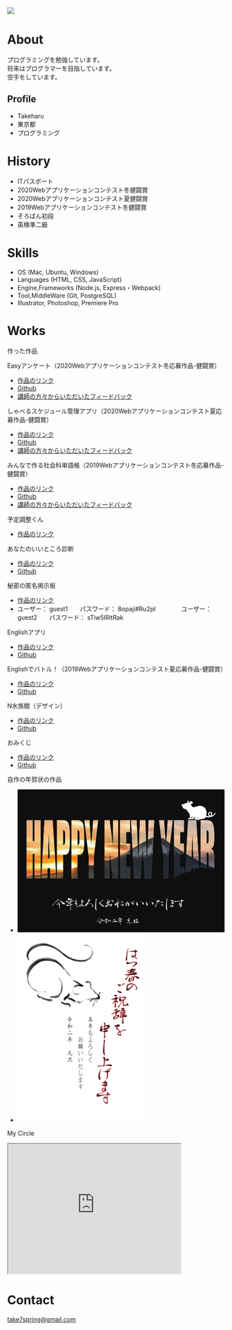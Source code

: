 <img src="DSC_0724.JPG" width="200">

# About
プログラミングを勉強しています。  
将来はプログラマーを目指しています。  
空手をしています。

## Profile
- Takeharu
- 東京都
- プログラミング

# History
 - ITパスポート
 - 2020Webアプリケーションコンテスト冬健闘賞
 - 2020Webアプリケーションコンテスト夏健闘賞
 - 2019Webアプリケーションコンテスト冬健闘賞
 - そろばん初段
 - 英検準二級

# Skills
- OS (Mac, Ubuntu, Windows)
- Languages (HTML, CSS, JavaScript)
- Engine,Frameworks (Node.js, Express・Webpack)
- Tool,MiddleWare (Git, PostgreSQL)
- Illustrator, Photoshop, Premiere Pro
 
# Works
作った作品

Easyアンケート（2020Webアプリケーションコンテスト冬応募作品-健闘賞）
 - [作品のリンク](https://ancient-reaches-07414.herokuapp.com/)
 - [Github](https://github.com/Takeharu7-51/Easy-Questionnaire)
 - [講師の方々からいただいたフィードバック](https://github.com/Takeharu7-51/Easy-Questionnaire/blob/main/teachers%20feedback.md)

 しゃべるスケジュール管理アプリ（2020Webアプリケーションコンテスト夏応募作品-健闘賞）
 - [作品のリンク](https://Takeharu7-51.github.io/schedule-app/index.html)
 - [Github](https://github.com/Takeharu7-51/schedule-app)
 - [講師の方々からいただいたフィードバック](https://github.com/Takeharu7-51/schedule-app/blob/master/teachers%20feedback.md)
 
 みんなで作る社会科単語帳（2019Webアプリケーションコンテスト冬応募作品-健闘賞）
 - [作品のリンク](https://agile-island-49568.herokuapp.com/posts)
 - [Github](https://github.com/Takeharu7-51/society-vocabulary-book)
 - [講師の方々からいただいたフィードバック](https://github.com/Takeharu7-51/society-vocabulary-book/blob/master/teachers%20feedback.md)
 
 予定調整くん
  - [作品のリンク](https://still-escarpment-93966.herokuapp.com/)
 
 あなたのいいところ診断
 - [作品のリンク](https://takeharu7-51.github.io/assessment/assessment.html)
 - [Github](https://github.com/Takeharu7-51/assessment)
 
 秘密の匿名掲示板
 - [作品のリンク](https://floating-gorge-31481.herokuapp.com/posts)
 - ユーザー： guest1　　パスワード： 8opaji#Ru2pI　　　　 ユーザー： guest2　　パスワード： sTiw5lRltRak
 
 Englishアプリ
 - [作品のリンク](https://takeharu7-51.github.io/englishApp/index.html)
 - [Github](https://github.com/Takeharu7-51/englishApp)
 
 Englishでバトル！（2019Webアプリケーションコンテスト夏応募作品-健闘賞）
 - [作品のリンク](https://takeharu7.github.io/2019summerWebPagecontest/2019Webアプリコンテスト/index.html)
 - [Github](https://github.com/takeharu7/2019summerWebPagecontest)
 
 N水族館（デザイン）
 - [作品のリンク](https://takeharu7-51.github.io/N-aquarium/)
 - [Github](https://github.com/Takeharu7-51/N-aquarium)
 
 おみくじ
 - [作品のリンク](https://takeharu7-51.github.io/Omikuji/)
 - [Github](https://github.com/Takeharu7-51/Omikuji)
 
 自作の年賀状の作品
- <img src="img/nengajou1.pdf" width="700">
- <img src="https://github.com/Takeharu7-51/Takeharu7-51.github.io/blob/master/img/nengajou2.pdf" width="300">

 My Circle
 <iframe src="https://www.openprocessing.org/sketch/833453/embed/" width="400" height="300"></iframe>
 
# Contact
take7spring@gmail.com
